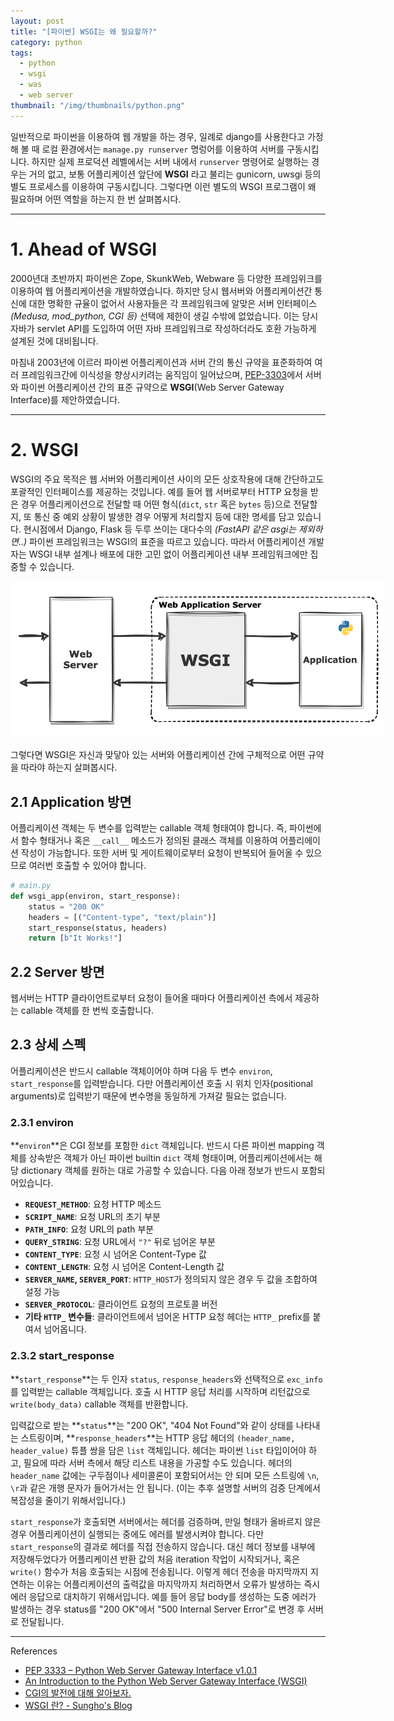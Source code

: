 ```yaml
---
layout: post
title: "[파이썬] WSGI는 왜 필요할까?"
category: python
tags:
  - python
  - wsgi
  - was
  - web server
thumbnail: "/img/thumbnails/python.png"
---
```


일반적으로 파이썬을 이용하여 웹 개발을 하는 경우, 일례로 django를 사용한다고 가정해 볼 때 로컬 환경에서는 `manage.py runserver` 명렁어를 이용하여 서버를 구동시킵니다.
하지만 실제 프로덕션 레벨에서는 서버 내에서 `runserver` 명령어로 실행하는 경우는 거의 없고, 보통 어플리케이션 앞단에 **WSGI** 라고 불리는 gunicorn, uwsgi 등의 별도 프로세스를 이용하여 구동시킵니다.
그렇다면 이런 별도의 WSGI 프로그램이 왜 필요하며 어떤 역할을 하는지 한 번 살펴봅시다.

---

# 1. Ahead of WSGI

2000년대 초반까지 파이썬은 Zope, SkunkWeb, Webware 등 다양한 프레임위크를 이용하여 웹 어플리케이션을 개발하였습니다.
하지만 당시 웹서버와 어플리케이션간 통신에 대한 명확한 규율이 없어서 사용자들은 각 프레임워크에 알맞은 서버 인터페이스<i>(Medusa, mod_python, CGI 등)</i> 선택에 제한이 생길 수밖에 없었습니다.
이는 당시 자바가 servlet API를 도입하여 어떤 자바 프레임워크로 작성하더라도 호환 가능하게 설계된 것에 대비됩니다.

마침내 2003년에 이르러 파이썬 어플리케이션과 서버 간의 통신 규약을 표준화하여 여러 프레임워크간에 이식성을 향상시키려는 움직임이 일어났으며,
[PEP-3303](https://peps.python.org/pep-0333/)에서 서버와 파이썬 어플리케이션 간의 표준 규약으로 **WSGI**(Web Server Gateway Interface)를 제안하였습니다. 

---

# 2. WSGI

WSGI의 주요 목적은 웹 서버와 어플리케이션 사이의 모든 상호작용에 대해 간단하고도 포괄적인 인터페이스를 제공하는 것입니다.
예를 들어 웹 서버로부터 HTTP 요청을 받은 경우 어플리케이션으로 전달할 때 어떤 형식(`dict`, `str` 혹은 `bytes` 등)으로 전달할지,
또 통신 중 예외 상황이 발생한 경우 어떻게 처리할지 등에 대한 명세를 담고 있습니다.
현시점에서 Django, Flask 등 두루 쓰이는 대다수의 _(FastAPI 같은 asgi는 제외하면..)_ 파이썬 프레임워크는 WSGI의 표준을 따르고 있습니다.
따라서 어플리케이션 개발자는 WSGI 내부 설계나 배포에 대한 고민 없이 어플리케이션 내부 프레임워크에만 집중할 수 있습니다.

<img src="/img/posts/python-wsgi-flow.png" style="max-width:600px"/>

그렇다면 WSGI은 자신과 맞닿아 있는 서버와 어플리케이션 간에 구체적으로 어떤 규약을 따라야 하는지 살펴봅시다.

## 2.1 Application 방면

어플리케이션 객체는 두 변수를 입력받는 callable 객체 형태여야 합니다.
즉, 파이썬에서 함수 형태거나 혹은 `__call__` 메소드가 정의된 클래스 객체를 이용하여 어플리에이션 작성이 가능합니다.
또한 서버 및 게이트웨이로부터 요청이 반복되어 들어올 수 있으므로 여러번 호출할 수 있어야 합니다.

```python
# main.py
def wsgi_app(environ, start_response):
    status = "200 OK"
    headers = [("Content-type", "text/plain")]
    start_response(status, headers)
    return [b"It Works!"]
```

## 2.2 Server 방면

웹서버는 HTTP 클라이언트로부터 요청이 들어올 때마다 어플리케이션 측에서 제공하는 callable 객체를 한 번씩 호출합니다.

## 2.3 상세 스펙

어플리케이션은 반드시 callable 객체이어야 하며 다음 두 변수 `environ`, `start_response`를 입력받습니다.
다만 어플리케이션 호출 시 위치 인자(positional arguments)로 입력받기 때문에 변수명을 동일하게 가져갈 필요는 없습니다.

### 2.3.1 environ

**`environ`**은 CGI 정보를 포함한 `dict` 객체입니다.
반드시 다른 파이썬 mapping 객체를 상속받은 객체가 아닌 파이썬 builtin `dict` 객체 형태이며, 어플리케이션에서는 해당 dictionary 객체를 원하는 대로 가공할 수 있습니다.
다음 아래 정보가 반드시 포함되어있습니다.

- **`REQUEST_METHOD`**: 요청 HTTP 메소드
- **`SCRIPT_NAME`**: 요청 URL의 초기 부분
- **`PATH_INFO`**: 요청 URL의 path 부분
- **`QUERY_STRING`**: 요청 URL에서 `"?"` 뒤로 넘어온 부분
- **`CONTENT_TYPE`**: 요청 시 넘어온 Content-Type 값
- **`CONTENT_LENGTH`**: 요청 시 넘어온 Content-Length 값
- **`SERVER_NAME`, `SERVER_PORT`**: `HTTP_HOST`가 정의되지 않은 경우 두 값을 조합하여 설정 가능
- **`SERVER_PROTOCOL`**: 클라이언트 요청의 프로토콜 버전
- **기타 `HTTP_` 변수들**: 클라이언트에서 넘어온 HTTP 요청 헤더는 `HTTP_` prefix를 붙여서 넘어옵니다.

### 2.3.2 start_response

**`start_response`**는 두 인자 `status`, `response_headers`와 선택적으로 `exc_info`를 입력받는 callable 객체입니다.
호출 시 HTTP 응답 처리를 시작하며 리턴값으로 `write(body_data)` callable 객체를 반환합니다.

입력값으로 받는 **`status`**는 "200 OK", "404 Not Found"와 같이 상태를 나타내는 스트링이며, **`response_headers`**는 HTTP 응답 헤더의 `(header_name, header_value)` 튜플 쌍을 담은 `list` 객체입니다.
헤더는 파이썬 `list` 타입이어야 하고, 필요에 따라 서버 측에서 해당 리스트 내용을 가공할 수도 있습니다.
헤더의 `header_name` 값에는 구두점이나 세미콜론이 포함되어서는 안 되며 모든 스트링에 `\n`, `\r`과 같은 개행 문자가 들어가서는 안 됩니다. (이는 추후 설명할 서버의 검증 단계에서 복잡성을 줄이기 위해서입니다.)

`start_response`가 호출되면 서버에서는 헤더를 검증하며, 만일 형태가 올바르지 않은 경우 어플리케이션이 실행되는 중에도 에러를 발생시켜야 합니다.
다만 `start_response`의 결과로 헤더를 직접 전송하지 않습니다.
대신 헤더 정보를 내부에 저장해두었다가 어플리케이션 반환 값의 처음 iteration 작업이 시작되거나, 혹은 `write()` 함수가 처음 호출되는 시점에 전송됩니다.
이렇게 헤더 전송을 마지막까지 지연하는 이유는 어플리케이션의 출력값을 마지막까지 처리하면서 오류가 발생하는 즉시 에러 응답으로 대치하기 위해서입니다.
예를 들어 응답 body를 생성하는 도중 에러가 발생하는 경우 status를 "200 OK"에서 "500 Internal Server Error"로 변경 후 서버로 전달됩니다.

---

References

- [PEP 3333 – Python Web Server Gateway Interface v1.0.1](https://peps.python.org/pep-3333/)
- [An Introduction to the Python Web Server Gateway Interface (WSGI)](http://ivory.idyll.org/articles/wsgi-intro/what-is-wsgi.html)
- [CGI의 발전에 대해 알아보자.](https://velog.io/@seanlion/cgihistory)
- [WSGI 란? - Sungho's Blog](https://sgc109.github.io/2020/08/15/python-wsgi/)
